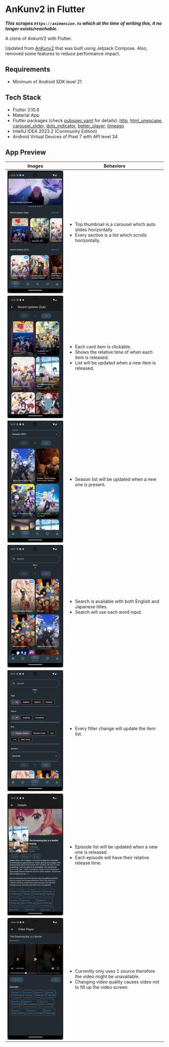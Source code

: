 # AnKunv2 in Flutter

***This scrapes `https://animension.to` which at the time of writing this, it no longer exists/reachable.***

A clone of AnkunV2 with Flutter.

Updated from [AnKunv2](https://github.com/RadXGH/AnKunv2) that was built using Jetpack Compose. Also, removed some features to reduce performance impact.

## Requirements
- Minimum of Android SDK level 21

## Tech Stack
- Flutter 3.10.6
- Material App
- Flutter packages (check [pubspec.yaml](https://github.com/RadXGH/AnKunv2-flutter/blob/master/pubspec.yaml) for details): [http](https://pub.dev/packages/http), [html_unescape](https://pub.dev/packages/html_unescape), [carousel_slider](https://pub.dev/packages/carousel_slider), [dots_indicator](https://pub.dev/packages/dots_indicator), [better_player](https://pub.dev/packages/better_player), [timeago](https://pub.dev/packages/timeago)
- IntelliJ IDEA 2023.2 (Community Edition)
- Android Virtual Devices of Pixel 7 with API level 34

## App Preview
| Images                                                                                           | Behaviors                                                                                                                                                               |
|--------------------------------------------------------------------------------------------------|-------------------------------------------------------------------------------------------------------------------------------------------------------------------------|
| <img src='readme_assets/home_screen.png' width="300" alt="home_screen.png"/>                     | <ul><li>Top thumbnail is a carousel which auto slides horizontally</li><li>Every section is a list which scrolls horizontally.</li></ul>                                |
| <img src='readme_assets/recent_updates_screen.png' width="300" alt="recent_updates_screen.png"/> | <ul><li>Each card item is clickable.</li><li>Shows the relative time of when each item is released.</li><li>List will be updated when a new item is released.</li></ul> |
| <img src='readme_assets/season_screen.png' width="300" alt="recent_updates_screen.png"/>         | <ul><li>Season list will be updated when a new one is present.</li></ul>                                                                                                |
| <img src='readme_assets/search_screen.png' width="300" alt="search_screen.png"/>                 | <ul><li>Search is available with both English and Japanese titles.</li><li>Search will use each word input.</li></ul>                                                   |
| <img src='readme_assets/search_screen_filters.png' width="300" alt="search_screen_filters.png"/> | <ul><li>Every filter change will update the item list.</li></ul>                                                                                                        |
| <img src='readme_assets/details_screen.png' width="300" alt="details_screen.png"/>               | <ul><li>Episode list will be updated when a new one is released.</li><li>Each episode will have their relative release time.</li></ul>                                  |
| <img src='readme_assets/video_player_screen.png' width="300" alt="video_player_screen.png"/>     | <ul><li>Currently only uses 1 source therefore the video might be unavailable.</li><li>Changing video quality causes video not to fill up the video screen.</li></ul>   |
